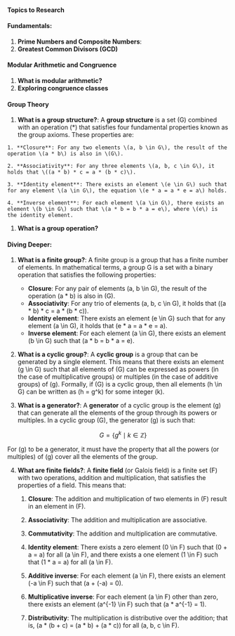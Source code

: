 #### Topics to Research

#### Fundamentals:

  1. **Prime Numbers and Composite Numbers**:
  1. **Greatest Common Divisors (GCD)**

#### Modular Arithmetic and Congruence

  1. **What is modular arithmetic?**
  1. **Exploring congruence classes**

#### Group Theory

  1. **What is a group structure?**: A **group structure** is a set \(G\) combined with an operation \(*\) that satisfies four fundamental properties known as the group axioms. These properties are:

    1. **Closure**: For any two elements \(a, b \in G\), the result of the operation \(a * b\) is also in \(G\).

    2. **Associativity**: For any three elements \(a, b, c \in G\), it holds that \((a * b) * c = a * (b * c)\).

    3. **Identity element**: There exists an element \(e \in G\) such that for any element \(a \in G\), the equation \(e * a = a * e = a\) holds.
    
    4. **Inverse element**: For each element \(a \in G\), there exists an element \(b \in G\) such that \(a * b = b * a = e\), where \(e\) is the identity element.


  1. **What is a group operation?**

#### Diving Deeper:

1. **What is a finite group?**: A finite group is a group that has a finite number of elements. In mathematical terms, a group G is a set with a binary operation that satisfies the following properties:

    - **Closure**: For any pair of elements \(a, b \in G\), the result of the operation \(a * b\) is also in \(G\).
    - **Associativity**: For any trio of elements \(a, b, c \in G\), it holds that \((a * b) * c = a * (b * c)\).
    - **Identity element**: There exists an element \(e \in G\) such that for any element \(a \in G\), it holds that \(e * a = a * e = a\).
    - **Inverse element**: For each element \(a \in G\), there exists an element \(b \in G\) such that \(a * b = b * a = e\).

2. **What is a cyclic group?**: A **cyclic group** is a group that can be generated by a single element. This means that there exists an element \(g \in G\) such that all elements of \(G\) can be expressed as powers (in the case of multiplicative groups) or multiples (in the case of additive groups) of \(g\). Formally, if \(G\) is a cyclic group, then all elements \(h \in G\) can be written as \(h = g^k\) for some integer \(k\).

3. **What is a generator?**: A **generator** of a cyclic group is the element \(g\) that can generate all the elements of the group through its powers or multiples. In a cyclic group \(G\), the generator \(g\) is such that:

    $$
    G = \{ g^k \mid k \in \mathbb{Z} \}
    $$

For \(g\) to be a generator, it must have the property that all the powers (or multiples) of \(g\) cover all the elements of the group.


4. **What are finite fields?**: A **finite field** (or Galois field) is a finite set \(F\) with two operations, addition and multiplication, that satisfies the properties of a field. This means that:

    1. **Closure**: The addition and multiplication of two elements in \(F\) result in an element in \(F\).

    2. **Associativity**: The addition and multiplication are associative.
    3. **Commutativity**: The addition and multiplication are commutative.

    4. **Identity element**: There exists a zero element \(0 \in F\) such that \(0 + a = a\) for all \(a \in F\), and there exists a one element \(1 \in F\) such that \(1 * a = a\) for all \(a \in F\).

    5. **Additive inverse**: For each element \(a \in F\), there exists an element \(-a \in F\) such that \(a + (-a) = 0\).

    6. **Multiplicative inverse**: For each element \(a \in F\) other than zero, there exists an element \(a^{-1} \in F\) such that \(a * a^{-1} = 1\).

    7. **Distributivity**: The multiplication is distributive over the addition; that is, \(a * (b + c) = (a * b) + (a * c)\) for all \(a, b, c \in F\).

